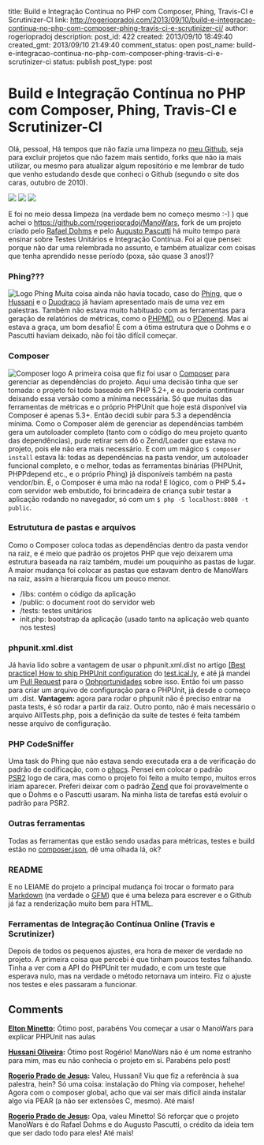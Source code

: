 title: Build e Integração Contínua no PHP com Composer, Phing, Travis-CI e Scrutinizer-CI
link: http://rogeriopradoj.com/2013/09/10/build-e-integracao-continua-no-php-com-composer-phing-travis-ci-e-scrutinizer-ci/
author: rogeriopradoj
description: 
post_id: 422
created: 2013/09/10 18:49:40
created_gmt: 2013/09/10 21:49:40
comment_status: open
post_name: build-e-integracao-continua-no-php-com-composer-phing-travis-ci-e-scrutinizer-ci
status: publish
post_type: post

# Build e Integração Contínua no PHP com Composer, Phing, Travis-CI e Scrutinizer-CI

Olá, pessoal, Há tempos que não fazia uma limpeza no [meu Github](https://github.com/rogeriopradoj), seja para excluir projetos que não fazem mais sentido, forks que não ia mais utilizar, ou mesmo para atualizar algum repositório e me lembrar de tudo que venho estudando desde que conheci o Github (segundo o site dos caras, outubro de 2010). 

![](https://travis-ci.org/rogeriopradoj/ManoWars.png?branch=master) ![](https://scrutinizer-ci.com/g/rogeriopradoj/ManoWars/badges/quality-score.png?s=f1b7894e3ada78b8ea81da9f790ea7e3b89f8779) ![](https://scrutinizer-ci.com/g/rogeriopradoj/ManoWars/badges/coverage.png?s=ee15ca0f9e783a480f056ff32247a044477b00d6)

E foi no meio dessa limpeza (na verdade bem no começo mesmo :-) ) que achei o <https://github.com/rogeriopradoj/ManoWars>, fork de um projeto criado pelo [Rafael Dohms](https://github.com/rdohms) e pelo [Augusto Pascutti](https://github.com/augustohp) há muito tempo para ensinar sobre Testes Unitários e Integração Contínua. Foi aí que pensei: porque não dar uma relembrada no assunto, e também atualizar com coisas que tenha aprendido nesse período (poxa, são quase 3 anos!)? 

### Phing???

![Logo Phing](http://www.phing.info/trac/chrome/site/logo.gif) Muita coisa ainda não havia tocado, caso do [Phing](http://www.phing.info/), que o [Hussani](https://speakerdeck.com/hussani/automacao-e-deploy-com-phing) e o [Duodraco](http://www.slideshare.net/duodraco/phing-14008532) já haviam apresentado mais de uma vez em palestras. Também não estava muito habituado com as ferramentas para geração de relatórios de métricas, como o [PHPMD](http://phpmd.org/), ou o [PDepend](http://pdepend.org/). Mas aí estava a graça, um bom desafio! E com a ótima estrutura que o Dohms e o Pascutti haviam deixado, não foi tão difícil começar. 

### Composer

![Composer logo](http://getcomposer.org/img/logo-composer-transparent.png) A primeira coisa que fiz foi usar o [Composer](http://getcomposer.org/) para gerenciar as dependências do projeto. Aqui uma decisão tinha que ser tomada: o projeto foi todo baseado em PHP 5.2+, e eu poderia continuar deixando essa versão como a mínima necessária. Só que muitas das ferramentas de métricas e o próprio PHPUnit que hoje está disponível via Composer é apenas 5.3+. Então decidi subir para 5.3 a dependência mínima. Como o Composer além de gerenciar as dependências também gera um autoloader completo (tanto com o código do meu projeto quanto das dependências), pude retirar sem dó o Zend/Loader que estava no projeto, pois ele não era mais necessário. E com um mágico `$ composer install` estava lá: todas as dependências na pasta vendor, um autoloader funcional completo, e o melhor, todas as ferramentas binárias (PHPUnit, PHPPdepend etc., e o próprio Phing) já disponíveis também na pasta vendor/bin. É, o Composer é uma mão na roda! E lógico, com o PHP 5.4+ com servidor web embutido, foi brincadeira de criança subir testar a aplicação rodando no navegador, só com um `$ php -S localhost:8080 -t public`. 

### Estrututura de pastas e arquivos

Como o Composer coloca todas as dependências dentro da pasta vendor na raiz, e é meio que padrão os projetos PHP que vejo deixarem uma estrutura baseada na raiz também, mudei um pouquinho as pastas de lugar. A maior mudança foi colocar as pastas que estavam dentro de ManoWars na raiz, assim a hierarquia ficou um pouco menor. 

  * /libs: contém o código da aplicação
  * /public: o document root do servidor web
  * /tests: testes unitários
  * init.php: bootstrap da aplicação (usado tanto na aplicação web quanto nos testes)

### phpunit.xml.dist

Já havia lido sobre a vantagem de usar o phpunit.xml.dist no artigo [[Best practice] How to ship PHPUnit configuration](http://www.testically.org/2010/08/24/best-practice-how-to-ship-phpunit-configuration/) do [test.ical.ly](http://www.testically.org/), e até já mandei um [Pull Request](https://github.com/iMastersDev/oportunidades/commit/2b86607230644a0eebc22fe9174ae27434d9a8ae) para o [Ophportunidades](https://github.com/iMastersDev/oportunidades) sobre isso. Então foi um passo para criar um arquivo de configuração para o PHPUnit, já desde o começo um .dist. **Vantagem:** agora para rodar o phpunit não é preciso entrar na pasta tests, é só rodar a partir da raiz. Outro ponto, não é mais necessário o arquivo AllTests.php, pois a definição da suíte de testes é feita também nesse arquivo de configuração. 

### PHP CodeSniffer

Uma task do Phing que não estava sendo executada era a de verificação do padrão de codificação, com o [phpcs](https://github.com/squizlabs/PHP_CodeSniffer). Pensei em colocar o padrão [PSR2](http://www.php-fig.org/psr/2/) logo de cara, mas como o projeto foi feito a muito tempo, muitos erros iriam aparecer. Preferi deixar com o padrão [Zend](http://framework.zend.com/manual/1.12/en/coding-standard.coding-style.html) que foi provavelmente o que o Dohms e o Pascutti usaram. Na minha lista de tarefas está evoluir o padrão para PSR2. 

### Outras ferramentas

Todas as ferramentas que estão sendo usadas para métricas, testes e build estão no [composer.json](https://github.com/rogeriopradoj/ManoWars/blob/master/composer.json), dê uma olhada lá, ok? 

### README

E no LEIAME do projeto a principal mudança foi trocar o formato para [Markdown](http://daringfireball.net/projects/markdown/) (na verdade o [GFM](https://help.github.com/articles/github-flavored-markdown)) que é uma beleza para escrever e o Github já faz a renderização muito bem para HTML. 

### Ferramentas de Integração Contínua Online (Travis e Scrutinizer)

Depois de todos os pequenos ajustes, era hora de mexer de verdade no projeto. A primeira coisa que percebi é que tinham poucos testes falhando. Tinha a ver com a API do PHPUnit ter mudado, e com um teste que esperava nulo, mas na verdade o método retornava um inteiro. Fiz o ajuste nos testes e eles passaram a funcionar.

## Comments

**[Elton Minetto](#1596 "2013-09-11 13:46:00"):** Ótimo post, parabéns Vou começar a usar o ManoWars para explicar PHPUnit nas aulas

**[Hussani Oliveira](#1597 "2013-09-11 15:53:00"):** Ótimo post Rogério! ManoWars não é um nome estranho para mim, mas eu não conhecia o projeto em si. Parabéns pelo post!

**[Rogerio Prado de Jesus](#1599 "2013-09-12 08:37:00"):** Valeu, Hussani! Viu que fiz a referência à sua palestra, hein? Só uma coisa: instalação do Phing via composer, hehehe! Agora com o composer global, acho que vai ser mais difícil ainda instalar algo via PEAR (a não ser extensões C, mesmo). Até mais!

**[Rogerio Prado de Jesus](#1600 "2013-09-12 08:39:00"):** Opa, valeu Minetto! Só reforçar que o projeto ManoWars é do Rafael Dohms e do Augusto Pascutti, o crédito da ideia tem que ser dado todo para eles! Até mais!

